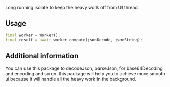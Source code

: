 <!-- 
This README describes the package. If you publish this package to pub.dev,
this README's contents appear on the landing page for your package.

For information about how to write a good package README, see the guide for
[writing package pages](https://dart.dev/guides/libraries/writing-package-pages). 

For general information about developing packages, see the Dart guide for
[creating packages](https://dart.dev/guides/libraries/create-library-packages)
and the Flutter guide for
[developing packages and plugins](https://flutter.dev/developing-packages). 
-->

Long running isolate to keep the heavy work off from UI thread.


## Usage

```dart
final worker = Worker();
final result = await worker.compute(jsonDecode, jsonString);

```

## Additional information

You can use this package to decodeJson, parseJson, for base64Decoding and encoding and so on.
this package will help you to achieve more smooth ui because it will handle all the heavy work in the background.

